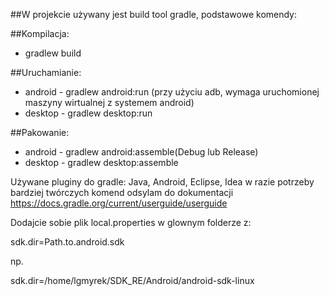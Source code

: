 ##W projekcie używany jest build tool gradle, podstawowe komendy:

##Kompilacja:
  * gradlew build
  
##Uruchamianie:
  * android - gradlew android:run (przy użyciu adb, wymaga uruchomionej maszyny wirtualnej z systemem android)
  * desktop - gradlew desktop:run
  
##Pakowanie:
  * android - gradlew android:assemble(Debug lub Release)
  * desktop - gradlew desktop:assemble
  
Używane pluginy do gradle: Java, Android, Eclipse, Idea w razie potrzeby bardziej twórczych komend odsylam do dokumentacji
https://docs.gradle.org/current/userguide/userguide

Dodajcie sobie plik local.properties w glownym folderze z:

sdk.dir=Path.to.android.sdk

np.

sdk.dir=/home/lgmyrek/SDK_RE/Android/android-sdk-linux

